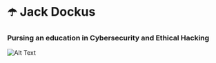 # ☂️ Jack Dockus
### Pursing an education in Cybersecurity and Ethical Hacking
![Alt Text](https://media.giphy.com/media/917Ve5cLpoB3Nhd1xh/giphy.gif)
